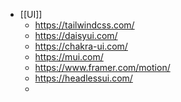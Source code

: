 - [[UI]]
	- https://tailwindcss.com/
	- https://daisyui.com/
	- https://chakra-ui.com/
	- https://mui.com/
	- https://www.framer.com/motion/
	- https://headlessui.com/
	-